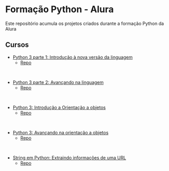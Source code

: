 # Formação Python - Alura

Este repositório acumula os projetos criados durante a formação Python da Alura

## Cursos

- [Python 3 parte 1: Introdução à nova versão da linguagem](https://cursos.alura.com.br/course/python-3-introducao-a-nova-versao-da-linguagem)
  - [Repo](python-3-intro-orientacao-objetos)

<br />

- [Python 3 parte 2: Avançando na linguagem](https://cursos.alura.com.br/course/python-3-avancando-na-linguagem)
  - [Repo](/python-3-introducao-a-nova-versao-da-linguagem)

<br />

- [Python 3: Introdução a Orientação a objetos](https://cursos.alura.com.br/course/python-3-intro-orientacao-objetos)
  - [Repo](python-3-intro-orientacao-objetos)

<br />

- [Python 3: Avançando na orientação a objetos](https://cursos.alura.com.br/course/python-3-avancando-orientacao-objetos)
  - [Repo](python-3-avancando-orientacao-objetos)

<br />

- [String em Python: Extraindo informações de uma URL](https://cursos.alura.com.br/course/string-python-extraindo-informacoes-url)
  - [Repo](string-python-extraindo-informacoes-url)
